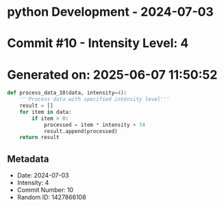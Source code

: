 ﻿# python Development - 2024-07-03
# Commit #10 - Intensity Level: 4
# Generated on: 2025-06-07 11:50:52
```python
def process_data_10(data, intensity=4):
    '''Process data with specified intensity level'''
    result = []
    for item in data:
        if item > 0:
            processed = item * intensity + 74
            result.append(processed)
    return result
```
## Metadata
- Date: 2024-07-03
- Intensity: 4
- Commit Number: 10
- Random ID: 1427866108
